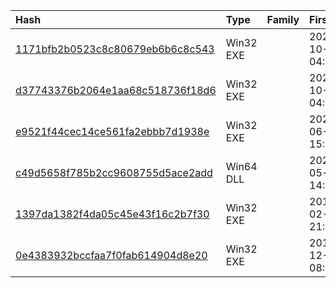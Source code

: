 |Hash|Type|Family|First_Seen|Name|
|:--|:--|:--|:--|:--|
|[1171bfb2b0523c8c80679eb6b6c8c543](https://www.virustotal.com/gui/file/1171bfb2b0523c8c80679eb6b6c8c543)|Win32 EXE||2022-10-04 04:23:50|Ladon.exe|
|[d37743376b2064e1aa68c518736f18d6](https://www.virustotal.com/gui/file/d37743376b2064e1aa68c518736f18d6)|Win32 EXE||2022-10-04 04:23:50|Ladon.exe|
|[e9521f44cec14ce561fa2ebbb7d1938e](https://www.virustotal.com/gui/file/e9521f44cec14ce561fa2ebbb7d1938e)|Win32 EXE||2022-06-29 15:46:24|C:\Users\user\AppData\Local\Temp\yardhy5e.wij\Cobalt_Strike_4.5\plugin\Ladon9.1.7_20220618\Ladon40.exe|
|[c49d5658f785b2cc9608755d5ace2add](https://www.virustotal.com/gui/file/c49d5658f785b2cc9608755d5ace2add)|Win64 DLL||2021-05-17 14:25:49|ntoskrnl.dll|
|[1397da1382f4da05c45e43f16c2b7f30](https://www.virustotal.com/gui/file/1397da1382f4da05c45e43f16c2b7f30)|Win32 EXE||2019-02-28 21:27:02|Potato.exe|
|[0e4383932bccfaa7f0fab614904d8e20](https://www.virustotal.com/gui/file/0e4383932bccfaa7f0fab614904d8e20)|Win32 EXE||2017-12-08 08:13:01|C:\Users\Administrator\Desktop\sam.exe|
